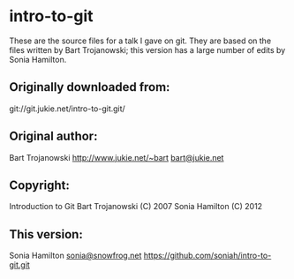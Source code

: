 intro-to-git
============

These are the source files for a talk I gave on git. They are
based on the files written by Bart Trojanowski; this version
has a large number of edits by Sonia Hamilton.

Originally downloaded from:
---------------------------
git://git.jukie.net/intro-to-git.git/

Original author:
----------------
Bart Trojanowski
http://www.jukie.net/~bart
bart@jukie.net

Copyright:
----------
Introduction to Git
Bart Trojanowski (C) 2007
Sonia Hamilton (C) 2012

This version:
-------------
Sonia Hamilton
sonia@snowfrog.net
https://github.com/soniah/intro-to-git.git
